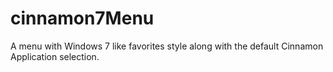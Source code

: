 cinnamon7Menu
=============

A menu with Windows 7 like favorites style along with the default Cinnamon Application selection.